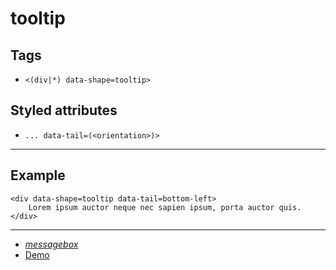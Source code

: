 # tooltip

## Tags

- `<(div|*) data-shape=tooltip>`

## Styled attributes

- `... data-tail=(<orientation>)>`

---

## Example

```
<div data-shape=tooltip data-tail=bottom-left>
    Lorem ipsum auctor neque nec sapien ipsum, porta auctor quis.
</div>
```

---

- _[messagebox](../messagebox/README.md)_
- [Demo](https://axtk.me/x/web_essentials#tooltip)
